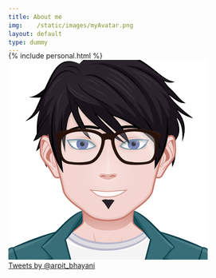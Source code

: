 ```yaml
---
title: About me
img:    /static/images/myAvatar.png
layout: default
type: dummy
---
```


<div style="margin-top: -20px;">
    {% include personal.html %}
</div>

<div class="ui centered two column grid">
    <div class="column center aligned">
        <div class="github-card" data-github="arpitbbhayani" data-width="400" data-height="" data-theme="default"></div>
        <script src="//cdn.jsdelivr.net/github-cards/latest/widget.js"></script>
    </div>
    <div class="column center aligned">
        <div type="card" quora-profile="https://www.quora.com/profile/Arpit-Bhayani"></div>
        <script src="//cdn.jsdelivr.net/quora-widget/0.0.1/quora-widget.min.js"></script>
    </div>
</div>

<div class="ui centered two column grid">
    <div class="column">
        <div class="ui center aligned basic segment">
            <img src='/static/images/myAvatar.png'>
        </div>
    </div>
    <div class="column">
        <div class="ui center aligned basic segment">
            <a class="twitter-timeline" href="https://twitter.com/arpit_bhayani" data-widget-id="675737137438822400">Tweets by @arpit_bhayani</a>
            <script>!function(d,s,id){var js,fjs=d.getElementsByTagName(s)[0],p=/^http:/.test(d.location)?'http':'https';if(!d.getElementById(id)){js=d.createElement(s);js.id=id;js.src=p+"://platform.twitter.com/widgets.js";fjs.parentNode.insertBefore(js,fjs);}}(document,"script","twitter-wjs");</script>
        </div>
    </div>
</div>

<div class="ui section divider hidden"></div>
<div class="ui center aligned basic segment">
    <a class="social_icon" href="mailto:arpit.b.bhayani@gmail.com"><i class="very huge mail icon"></i></a>
    <a class="social_icon" href="https://github.com/arpitbbhayani"><i class="very huge github square icon"></i></a>
    <a class="social_icon" href="https://facebook.com/itsmearpit"><i class="very huge facebook square icon"></i></a>
    <a class="social_icon" href="https://www.linkedin.com/profile/view?id=42931734"><i class="very huge linkedin square icon"></i></a>
</div>

